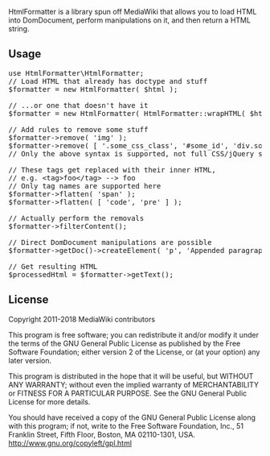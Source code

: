 HtmlFormatter is a library spun off MediaWiki that allows you to load HTML into DomDocument, perform manipulations on it, and then return a HTML string.

Usage
-----

<pre lang="php">
use HtmlFormatter\HtmlFormatter;
// Load HTML that already has doctype and stuff
$formatter = new HtmlFormatter( $html );

// ...or one that doesn't have it
$formatter = new HtmlFormatter( HtmlFormatter::wrapHTML( $html ) );

// Add rules to remove some stuff
$formatter->remove( 'img' );
$formatter->remove( [ '.some_css_class', '#some_id', 'div.some_other_class' ] );
// Only the above syntax is supported, not full CSS/jQuery selectors

// These tags get replaced with their inner HTML,
// e.g. &lt;tag>foo&lt;/tag> --> foo
// Only tag names are supported here
$formatter->flatten( 'span' );
$formatter->flatten( [ 'code', 'pre' ] );

// Actually perform the removals
$formatter->filterContent();

// Direct DomDocument manipulations are possible
$formatter->getDoc()->createElement( 'p', 'Appended paragraph' );

// Get resulting HTML
$processedHtml = $formatter->getText();
</pre>

License
-------
Copyright 2011-2018 MediaWiki contributors

This program is free software; you can redistribute it and/or modify
it under the terms of the GNU General Public License as published by
the Free Software Foundation; either version 2 of the License, or
(at your option) any later version.

This program is distributed in the hope that it will be useful,
but WITHOUT ANY WARRANTY; without even the implied warranty of
MERCHANTABILITY or FITNESS FOR A PARTICULAR PURPOSE. See the
GNU General Public License for more details.

You should have received a copy of the GNU General Public License along
with this program; if not, write to the Free Software Foundation, Inc.,
51 Franklin Street, Fifth Floor, Boston, MA 02110-1301, USA.
<http://www.gnu.org/copyleft/gpl.html>
